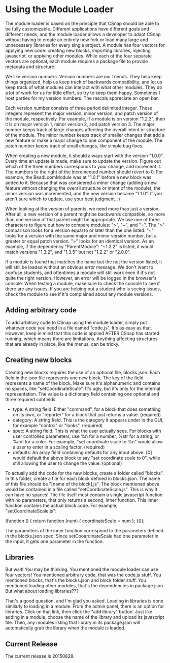 Using the Module Loader
==============

The module loader is based on the principle that CSnap should be able to
be fully customizable. Different applications have different goals and
different needs, and the module loader allows a developer to adapt CSnap
without having to create an entirely new fork or load many large and unnecessary
libraries for every single project. A module has four vectors
for applying new code: creating new blocks, importing libraries, injecting
javascript, or applying other modules. While each of the four separate
vectors are optional, each module requires a package file to provide metadata
and structure.

We like version numbers. Version numbers are our friends. They help keep
things organized, help us keep track of backwards compatibility, and let us
keep track of what modules can interact with what other modules. They do a
lot of work for us for little effort, so try to keep them happy. Sometimes
I host parties for my version numbers. The rascals appreciate an open bar.

Each version number consists of three period delimited integer. These integers
represent the major version, minor version, and patch version of the 
module, respectively. For example, if a module is on version "1.2.3", then
it is on major version 1, minor version 2, and patch version 3. The major
number keeps track of large changes affecting the overall intent or structure
of the module. The minor number keeps track of smaller changes that add a
new feature or make a major change to one component of the module. The patch
number keeps track of small changes, like simple bug fixes.

When creating a new module, it should always start with the version "1.0.0".
Every time an update is made, make sure to update the version. Figure out
which of the three numbers corresponds to your change, and increment it. The
numbers to the right of the incremented number should revert to 0. For example,
the BeadLoomModule was at "1.0.1" before a new block was added to it. Because that
was considered a minor change (adding a new feature without changing the overall
structure or intent of the module), the minor version was incremented, and the
new version became "1.1.0". If you aren't sure which to update, use your best judgment. :)

When looking at the version of parents, we need more than just a version. After all,
a new version of a parent might be backwards compatible, so more than one version of
that parent might be appropriate. We use one of three characters to figure out how
to compare modules: ">", "~", and "=". The ">" comparison looks for a version equal
to or later than the one listed. "~" looks for a version
with the same major and minor version number, but a greater or equal patch version.
"=" looks for an identical version. As an example, if the dependency "ParentModule": "~1.3.2"
is listed, it would match versions "1.3.2", and "1.3.5" but not "1.2.2" or "2.0.0".

If a module is found that matches the name but the not the version listed, it will
still be loaded without an obvious error message. We don't want to confuse students,
and oftentimes a module will still work even if it's not quite the right version.
However, an error will be logged in the browser's console. When testing a module,
make sure to check the console to see if there are any issues. If you are helping
out a student who is seeing issues, check the module to see if it's complained about
any module versions.

Adding arbitrary code
--------------

To add arbitrary code to CSnap using the module loader, simply put whatever code
you need in a file named "code.js". It's as easy as that. However, keep in mind that
this code is applied AFTER CSnap has started running, which means there are limitations.
Anything affecting structures that are already in place, like the menus, can be tricky.

Creating new blocks
--------------

Creating new blocks requires the use of an optional file, blocks.json. Each field in the 
json file represents one new block. The key of the field represents a name of the block.
Make sure it's alphanumeric and contains no spaces, like "setCoordinateScale". It's ugly, 
but it's only for the internal representation. The value is a dictionary field containing
one optional and three required subfields.

- type: A string field. Either "command", for a block that does something on its own, or "reporter" for
a block that just returns a value. (required)
- category: A string field. This is the category it appears under in the GUI, for example
"control" or "looks". (required)
- spec: A string field. This is what the user actually sees. For blocks with user controlled
parameters, use %n for a number, %str for a string, or %col for a color. For example,
 "set coordinate scale to %n" would allow a user to enter in a scaling factor. (required) 
- defaults: An array field containing defaults for any input above. [0] would default the
above block to say "set coordinate scale to 0", while still allowing the user to change the value. (optional)

To actually add the code for the new blocks, create a folder called "blocks". 
In this folder, create a file for each block defined in blocks.json. The name
of this file should be "[name of the block].js". The block mentioned above would
be contained in a file called "setCoordinateScale.js". This is why it can have
no spaces! The file itself must contain a single javascript function with no
parameters, that only returns a second, inner function. This inner function
contains the actual block code. For example, "setCoordinateScale.js":

   (function () {
      return function (num) {
         coordinateScale = num
      };
   }());

The parameters of the inner function correspond to the parameters defined in
the blocks.json spec. Since setCooardinateScale had one parameter in the input,
it gets one parameter in the function.

Libraries
--------------

But wait! You may be thinking. You mentioned the module loader can use four vectors!
You mentioned arbitrary code, that was the code.js stuff. You mentioned blocks, that's
the blocks.json and block folder stuff. You mentioned loading other modules, that's
the dependencies in package.json. But what about loading libraries???

That's a good question, and I'm glad you asked. Loading in libraries is done similarly
to loading in a module. From the admin panel, there is an option for libraries. Click
on that link, then click the "add library" button. Just like adding in a module, choose
the name of the library and upload its javascript file. Then, any modules listing that
library in its package.json will automatically grab the library when the module is
loaded.

Current Release
--------------
The current release is 20150828.
